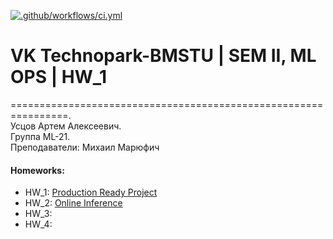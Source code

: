 [![.github/workflows/ci.yml](https://github.com/made-mlops-2022/artem_ustsov/actions/workflows/ci.yml/badge.svg)](https://github.com/made-mlops-2022/artem_ustsov/actions/workflows/ci.yml)

# VK Technopark-BMSTU | SEM II, ML OPS | HW_1

================================================================.  
Усцов Артем Алексеевич.  
Группа ML-21.  
Преподаватели: Михаил Марюфич


#### Homeworks:
-  HW_1: [Production Ready Project](https://github.com/made-mlops-2022/artem_ustsov/blob/main/hw_descriptions/HW_1.md)
-  HW_2: [Online Inference](https://github.com/made-mlops-2022/artem_ustsov/blob/main/hw_descriptions/HW_2.md)
-  HW_3:
-  HW_4:

